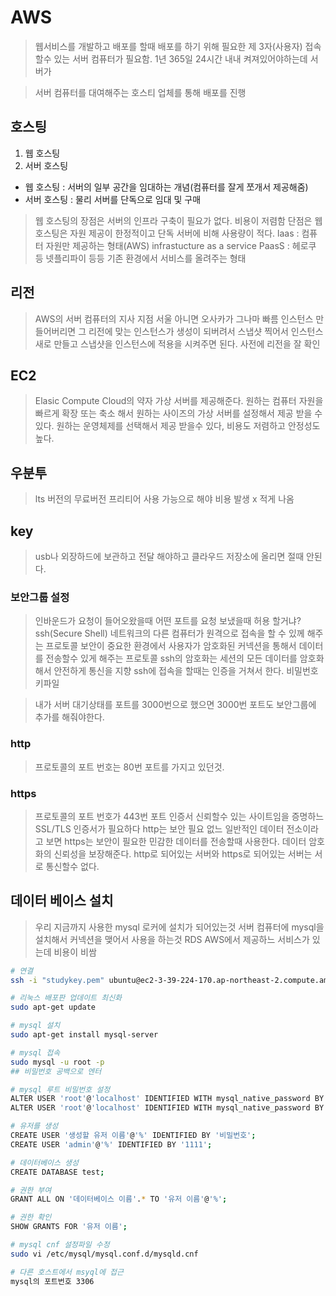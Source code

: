 # AWS
> 웹서비스를 개발하고 배포를 할때
> 배포를 하기 위해 필요한 제 3자(사용자) 접속할수 있는 서버 컴퓨터가 필요함.
> 1년 365일 24시간 내내 켜져있어야하는데 서버가

>서버 컴퓨터를 대여해주는 호스티 업체를 통해 배포를 진행

## 호스팅
1. 웹 호스팅
2. 서버 호스팅

- 웹 호스팅 : 서버의 일부 공간을 임대하는 개념(컴퓨터를 잘게 쪼개서 제공해줌)
- 서버 호스팅 : 물리 서버를 단독으로 임대 및 구매

> 웹 호스팅의 장점은 서버의 인프라 구축이 필요가 없다. 비용이 저렴함
> 단점은 웹 호스팅은 자원 제공이 한정적이고 단독 서버에 비해 사용량이 적다.
> laas : 컴퓨터 자원만 제공하는 형태(AWS) infrastucture as a service
> PaasS : 헤로쿠 등 넷플리파이 등등 기존 환경에서 서비스를 올려주는 형태

## 리전
> AWS의 서버 컴퓨터의 지사 지점
> 서울 아니면 오사카가 그나마 빠름
> 인스턴스 만들어버리면 그 리전에 맞는 인스턴스가 생성이 되버려서
> 스냅샷 찍어서 인스턴스 새로 만들고 스냅샷을 인스턴스에 적용을 시켜주면 된다.
> 사전에 리전을 잘 확인

## EC2
> Elasic Compute Cloud의 약자
> 가상 서버를 제공해준다.
> 원하는 컴퓨터 자원을 빠르게 확장 또는 축소 해서 원하는 사이즈의
> 가상 서버를 설정해서 제공 받을 수 있다.
> 원하는 운영체제를 선택해서 제공 받을수 있다,
> 비용도 저렴하고 안정성도 높다.

## 우분투
> lts 버전의 무료버전 프리티어 사용 가능으로 해야 비용 발생 x 적게 나옴

## key
> usb나 외장하드에 보관하고 전달 해야하고
> 클라우드 저장소에 올리면 절때 안된다.

### 보안그룹 설정
> 인바운드가 요청이 들어오왔을때
> 어떤 포트를 요청 보냈을때 허용 할거냐?
> ssh(Secure Shell)
> 네트워크의 다른 컴퓨터가 원격으로 접속을 할 수 있께 해주는 프로토콜
> 보안이 중요한 환경에서 사용자가 암호화된 커넥션을 통해서 데이터를 전송할수 있게 해주는 프로토콜
> ssh의 암호화는 세션의 모든 데이터를 암호화 해서 안전하게 통신을 지향
> ssh에 접속을 할때는 인증을 거쳐서 한다. 비밀번호 키파일

> 내가 서버 대기상태를 포트를 3000번으로 했으면 3000번 포트도 보안그룹에 추가를 해줘야한다.

### http
> 프로토콜의 포트 번호는 80번 포트를 가지고 있던것.

### https
> 프로토콜의 포트 번호가 443번 포트
> 인증서 신뢰할수 있는 사이트임을 증명하느 SSL/TLS 인증서가 필요하다
> http는 보안 필요 없느 일반적인 데이터 전소이라고 보면
> https는 보안이 필요한 민감한 데이터를 전송할때 사용한다. 데이터 암호화의 신뢰성을 보장해준다.
> http로 되어있는 서버와 https로 되어있는 서버는 서로 통신할수 없다.

## 데이터 베이스 설치
> 우리 지금까지 사용한 mysql 로커에 설치가 되어있는것
> 서버 컴퓨터에 mysql을 설치해서 커넥션을 맺어서 사용을 하는것
> RDS AWS에서 제공하느 서비스가 있는데 비용이 비쌈

```sh
# 연결 
ssh -i "studykey.pem" ubuntu@ec2-3-39-224-170.ap-northeast-2.compute.amazonaws.com

# 리눅스 배포판 업데이트 최신화
sudo apt-get update

# mysql 설치
sudo apt-get install mysql-server

# mysql 접속
sudo mysql -u root -p
## 비밀번호 공백으로 엔터

# mysql 루트 비밀번호 설정
ALTER USER 'root'@'localhost' IDENTIFIED WITH mysql_native_password BY '새로운 비밀번호'; FLUSH PRIVILEGES;
ALTER USER 'root'@'localhost' IDENTIFIED WITH mysql_native_password BY '1111'; FLUSH PRIVILEGES;

# 유저를 생성
CREATE USER '생성할 유저 이름'@'%' IDENTIFIED BY '비밀번호';
CREATE USER 'admin'@'%' IDENTIFIED BY '1111';

# 데이터베이스 생성
CREATE DATABASE test;

# 권한 부여
GRANT ALL ON '데이터베이스 이름'.* TO '유저 이름'@'%';

# 권한 확인
SHOW GRANTS FOR '유저 이름';

# mysql cnf 설정파일 수정
sudo vi /etc/mysql/mysql.conf.d/mysqld.cnf

# 다른 호스트에서 msyql에 접근
mysql의 포트번호 3306
```